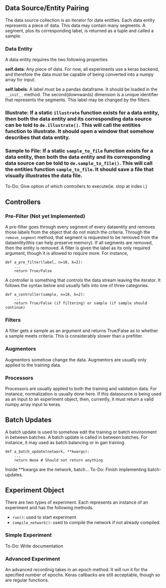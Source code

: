 ## Data Source/Entity Pairing

The data source collection is an iterator for data entities.
Each data entity represents a piece of data.
This data may contain many segments.
A segment, plus its corresponding label, is returned as a tuple and called a sample.

### Data Entity
A data entity requires the two following properties

**self.data**: Any piece of data. For now, all experiments use a keras backend, and therefore the data must be capable of being converted into a numpy array for input.

**self.labels**: A label must be a pandas dataframe. It should be loaded in the `__init__` method. The second(downwards) dimension is a unique identifier that represents the segments. This label may be changed by the filters.

### Illustrate: If a static `illustrate` function exists for a data entity, then both the data entity and its corresponding data source can be told to `de.illustrate()`. This will call the entities function to illustrate. It should open a window that somehow describes that data entity.

### Sample to File: If a static `sample_to_file` function exists for a data entity, then both the data entity and its corresponding data source can be told to `de.sample_to_file()`. This will call the entities function `sample_to_file`. It should save a file that visually illustrates the data file.

To-Do: Give option of which controllers to execute(ie. stop at index i.)


## Controllers


### Pre-Filter (Not yet Implemented)
A pre-filter goes through every segment of every dataentity and removes those labels from the object that do not match the criteria. Through the `remove_segment` method, that segment is requested to be removed from the dataentity(this can help preserve memory). If all segments are removed, then the entity is removed. A filter is given the label as its only required argument, though it is allowed to require more. For instance,
```
def a_pre_filter(label, n=10, k=2):
	...
	return True/False
```

A controller is something that controls the data stream leaving the iterator. It follows the syntax below and usually falls into one of three categories.
```
def a_controller(sample, n=10, k=2):
	...
	return True/False (if filtering) or sample (if sample should continue)
```

### Filters
A filter gets a sample as an argument and returns True/False as to whether a sample meets criteria. This is considerably slower than a prefilter.

### Augmentors
Augmentors somehow change the data. Augmentors are usually only applied to the training data. 

### Processors
Processors are usually applied to both the training and validation data. For instance, normalization is usually done here. If this datasource is being used as an input to an experiment object, then, currently, it must return a valid numpy array input to keras.


## Batch Updates
A batch update is used to somehow edit the training or batch environment in between batches. A batch update is called in between batches. For instance, it may used as batch balancing or in gan training.

```
def a_batch_update(network, **kwargs):
	...
	return None # Should not return anything
```

Inside **kwargs are the network, batch... To-Do: Finish implementing batch-updates.


## Experiment Object
There are two types of experiment. Each represents an instance of an experiment and has the following methods.

 - `run()`: used to start experiment
 - `compile_network()`: used to compile the network if not already compiled.

 ### Simple Experiment
 To-Do: Write documentation

### Advanced Experiment
An advanced recordinig takes in an epoch method. It will run it for the specified number of epochs. Keras callbacks are still acceptable, though so are regular functions.